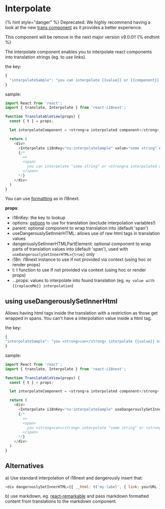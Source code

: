 # Interpolate

{% hint style="danger" %}
Deprecated: We highly recommend having a look at the new [trans component](trans-component.md) as it provides a better experience. 

This component will be remove in the next major version v9.0.0!!
{% endhint %}

The interpolate component enables you to interpolate react components into translation strings \(eg. to use links\).

the key:

```javascript
{
  "interpolateSample": "you can interpolate {{value}} or {{component}} via interpolate component!"
}
```

sample:

```javascript
import React from 'react';
import { translate, Interpolate } from 'react-i18next';

function TranslatableView(props) {
  const { t } = props;

  let interpolateComponent = <strong>a interpolated component</strong>;

  return (
    <div>
      <Interpolate i18nKey="ns:interpolateSample" value="some string" component={interpolateComponent} />
      {/*
        =>
        <span>
          you can interpolate "some string" or <strong>a interpolated component</strong> via interpolate component!
        </span>
      */}
    </div>
  )
}
```

You can use [formatting](https://www.i18next.com/formatting.html) as in i18next.

**props**:

* i18nKey: the key to lookup
* options: [options](http://i18next.com/docs/options/#t-options) to use for translation \(exclude interpolation variables!\)
* parent: optional component to wrap translation into \(default 'span'\)
* useDangerouslySetInnerHTML: allows use of raw html tags in translation values
* dangerouslySetInnerHTMLPartElement: optional component to wrap parts of translation values into \(default 'span'\), used with `useDangerouslySetInnerHTML={true}` only
* i18n: i18next instance to use if not provided via context \(using hoc or render props\)
* t: t function to use if not provided via context \(using hoc or render props\)
* ...props: values to interpolate into found translation \(eg. `my value with {{replaceMe}} interpolation`\)

## using useDangerouslySetInnerHtml

Allows having html tags inside the translation with a restriction as those get wrapped in spans. You can't have a interpolation value inside a html tag.

the key:

```javascript
{
"interpolateSample": "you <strong>can</strong> interpolate {{value}} or {{component}} via interpolate component!"
}
```

sample:

```javascript
import React from 'react';
import { translate, Interpolate } from 'react-i18next';

function TranslatableView(props) {
  const { t } = props;

  let interpolateComponent = <strong>a interpolated component</strong>;

  return (
    <div>
      <Interpolate i18nKey="ns:interpolateSample" useDangerouslySetInnerHTML={true} value="some string" component={interpolateComponent} />
      {/*
        =>
        <span>
          you <strong>can</strong> interpolate "some string" or <strong>a interpolated component</strong> via interpolate component!
        </span>
      */}
    </div>
  )
}
```

## Alternatives

a\) Use standard interpolation of i18next and dangerously insert that:

```javascript
<div dangerouslySetInnerHTML={{ __html: t('my-label', { link: yourURL }) }} />
```

b\) use markdown, eg. [react-remarkable](https://github.com/acdlite/react-remarkable) and pass markdown formatted content from translations to the markdown component.

